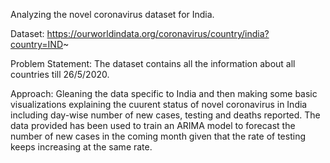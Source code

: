 Analyzing the novel coronavirus dataset for India.

Dataset: https://ourworldindata.org/coronavirus/country/india?country=IND~

Problem Statement: The dataset contains all the information about all countries till 26/5/2020. 

Approach: Gleaning the data specific to India and then making some basic visualizations explaining the cuurent status of novel coronavirus
in India including day-wise number of new cases, testing and deaths reported. The data provided has been used to train an ARIMA model to 
forecast the number of new cases in the coming month given that the rate of testing keeps increasing at the same rate.
